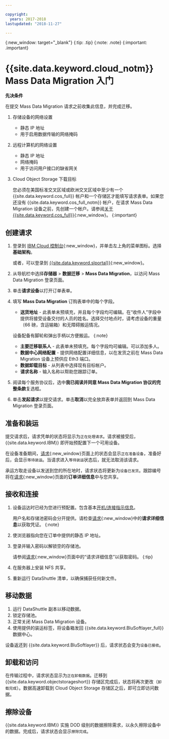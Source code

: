 ```yaml
---

copyright:
  years: 2017-2018
lastupdated: "2018-11-27"

---
```

{:new_window: target="_blank"}
{:tip: .tip}
{:note: .note}
{:important: .important}

# {{site.data.keyword.cloud_notm}} Mass Data Migration 入门

**先决条件**

在提交 Mass Data Migration 请求之前收集此信息，并完成迁移。

1. 存储设备的网络设置
   - 静态 IP 地址
   - 用于启用数据传输的网络掩码
2. 远程计算机的网络设置
   - 静态 IP 地址
   - 网络掩码
   - 用于访问用户接口的缺省网关
3. Cloud Object Storage 下载目标<br/>
   
   您必须在美国标准交叉区域或欧洲交叉区域中至少有一个 {{site.data.keyword.cos_full}} 帐户和一个存储区才能填写请求表单。如果您还没有 {{site.data.keyword.cos_full_notm}} 帐户，在请求 Mass Data Migration 设备之前，先创建一个帐户。请参阅[关于 {{site.data.keyword.cos_full}}](https://console.bluemix.net/docs/services/cloud-object-storage/about-cos.html){:new_window}。
   {:important}

## 创建请求

1. 登录到 [IBM Cloud 控制台](https://console.bluemix.net/catalog/){:new_window}，并单击左上角的菜单图标。选择**基础架构**。

   或者，可以登录到 [{{site.data.keyword.slportal}}](https://control.softlayer.com/){:new_window}。
2. 从导航栏中选择**存储器** > **数据迁移** > **Mass Data Migration**，以访问 Mass Data Migration 登录页面。
3. 单击**请求设备**以打开订单表单。
4. 填写 **Mass Data Migration** 订购表单中的每个字段。
   - **送货地址** - 此表单未预填充，并且每个字段均可编辑。在“收件人”字段中提供将接受设备交付的人员的姓名。选择交付地点时，请考虑设备的重量（66 磅，含运输箱）和无障碍搬运情况。
   
   设备配备有脚轮和弹出手柄以方便搬运。
   {:note}

   - **主要迁移联系人** - 此表单未预填充。每个字段均可编辑。可以添加多人。
   - **数据中心网络配置** - 提供网络配置详细信息，以在发货之前在 Mass Data Migration 设备上预供应 Eth3 端口。
   - **数据卸载目标** - 从列表中选择现有目标帐户。
   - **请求名称** - 输入名称以帮助您跟踪订单。
5. 阅读每个服务协议后，选中**我已阅读并同意 Mass Data Migration 协议的完整条款**复选框。
6. 单击**发起请求**以提交请求。单击**取消**以完全放弃表单并返回到 Mass Data Migration 登录页面。


## 准备和装运

提交请求后，请求凭单的状态将显示为`正在处理请求`。请求被接受后，{{site.data.keyword.IBM}} 即开始预配置下一个可用设备。

在设备准备期间，[请求](https://control.softlayer.com/storage/mdms){:new_window}页面上的状态会显示`正在准备设备`，准备好后，会显示`等待装运`。当请求进入`等待装运`状态后，就无法取消该请求。

承运方取走设备以发送到您的所在地时，请求状态将更新为`设备已发货`。跟踪编号将在[请求](https://control.softlayer.com/storage/mdms){:new_window}页面的**订单详细信息**中与您共享。


## 接收和连接

1. 设备运达时已经为您进行预配置。包含基本[开机/连接指示信息](user-instructions.html)。<br/>
  
   用户名和存储池密码会分开提供。请检查[请求](https://control.softlayer.com/storage/mdms){:new_window}中的**请求详细信息**以获取凭证。
   {:note}
2. 使浏览器指向您在订单中提供的静态 IP 地址。
3. 登录并输入密码以解锁空的存储池。<br/>
   
   请参阅[请求](https://control.softlayer.com/storage/mdms){:new_window}页面中的“请求详细信息”以获取密码。
{:tip}
4. 在服务器上安装 NFS 共享。
5. 重新运行 DataShuttle 清单，以确保捕获任何新文件。

## 移动数据
1. 运行 DataShuttle 副本以移动数据。
2. 锁定存储池。
3. 正常关闭 Mass Data Migration 设备。
4. 使用提供的装运标签，将设备箱发回 {{site.data.keyword.BluSoftlayer_full}} 数据中心。

设备返还到 {{site.data.keyword.BluSoftlayer}} 后，请求状态会变为`设备已接收`。

## 卸载和访问

在传输过程中，请求状态显示为`正在卸载数据`。迁移到 {{site.data.keyword.objectstorageshort}} 存储区完成后，状态将再次更改（`卸载完成`）。数据高速卸载到 Cloud Object Storage 存储区之后，即可立即访问数据。

## 擦除设备

{{site.data.keyword.IBM}} 实施 DOD 级别的数据擦除需求，以永久擦除设备中的数据。完成后，请求状态会显示`擦除完成`。
